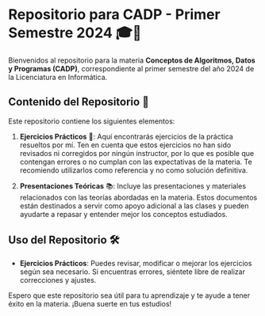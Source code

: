 # Repositorio para CADP - Primer Semestre 2024 🎓📂

Bienvenidos al repositorio para la materia **Conceptos de Algoritmos, Datos y Programas (CADP)**, correspondiente al primer semestre del año 2024 de la Licenciatura en Informática.

## Contenido del Repositorio 📁

Este repositorio contiene los siguientes elementos:

1. **Ejercicios Prácticos** 📝: Aquí encontrarás ejercicios de la práctica resueltos por mí. Ten en cuenta que estos ejercicios no han sido revisados ni corregidos por ningún instructor, por lo que es posible que contengan errores o no cumplan con las expectativas de la materia. Te recomiendo utilizarlos como referencia y no como solución definitiva.

2. **Presentaciones Teóricas** 📚: Incluye las presentaciones y materiales relacionados con las teorías abordadas en la materia. Estos documentos están destinados a servir como apoyo adicional a las clases y pueden ayudarte a repasar y entender mejor los conceptos estudiados.

## Uso del Repositorio 🛠️

- **Ejercicios Prácticos**: Puedes revisar, modificar o mejorar los ejercicios según sea necesario. Si encuentras errores, siéntete libre de realizar correcciones y ajustes.
  


Espero que este repositorio sea útil para tu aprendizaje y te ayude a tener éxito en la materia. ¡Buena suerte en tus estudios!